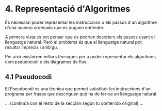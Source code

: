 # 4. Representació d'Algoritmes

És necessari poder representar les instruccions o els passos d'un algoritme d'una manera ordenada que es puguen entendre.

A primera vista es pot pensar que es podrien descriure els passos usant el llenguatge natural. Però el problema és que el llenguatge natural pot resultar imprecís i ambigu.

Per això existeixen millors tècniques per a poder representar els algoritmes com pseudocodi o els diagrames de flux.

## 4.1 Pseudocodi

El Pseudocodi és una tècnica que permet substituir les instruccions d'un programa per frases que descriguen què ha de fer-se en llenguatge natural.

... (continúa con el resto de la sección según tu contenido original) ...
